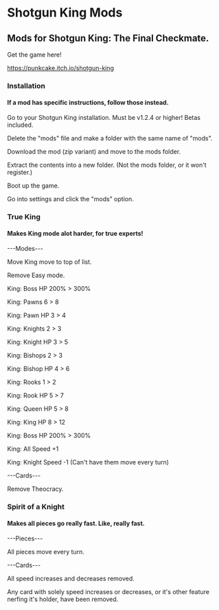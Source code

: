 # Shotgun King Mods
## Mods for Shotgun King: The Final Checkmate.

Get the game here!

https://punkcake.itch.io/shotgun-king

### Installation

#### If a mod has specific instructions, follow those instead.

Go to your Shotgun King installation. Must be v1.2.4 or higher! Betas included.

Delete the "mods" file and make a folder with the same name of "mods".

Download the mod (zip variant) and move to the mods folder.

Extract the contents into a new folder. (Not the mods folder, or it won't register.)

Boot up the game.

Go into settings and click the "mods" option.

### True King

#### Makes King mode alot harder, for true experts!

---Modes---

Move King move to top of list.

Remove Easy mode.

King: Boss HP 200% > 300%

King: Pawns 6 > 8

King: Pawn HP 3 > 4

King: Knights 2 > 3

King: Knight HP 3 > 5

King: Bishops 2 > 3

King: Bishop HP 4 > 6

King: Rooks 1 > 2

King: Rook HP 5 > 7

King: Queen HP 5 > 8

King: King HP 8 > 12

King: Boss HP 200% > 300%

King: All Speed +1

King: Knight Speed -1 (Can't have them move every turn)

---Cards---

Remove Theocracy.

### Spirit of a Knight

#### Makes all pieces go really fast. Like, really fast.

---Pieces---

All pieces move every turn.

---Cards---

All speed increases and decreases removed.

Any card with solely speed increases or decreases, or it's other feature nerfing it's holder, have been removed.
